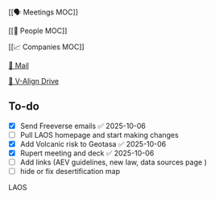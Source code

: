 [[🗣️ Meetings MOC]] 

[[👥 People MOC]] 

[[📈 Companies MOC]]

[📧 Mail](https://outlook.office.com/mail/)

[💾 V-Align Drive](https://wizzics-my.sharepoint.com/personal/dean_assuringbusiness_com/_layouts/15/onedrive.aspx?id=%2Fpersonal%2Fdean_assuringbusiness_com%2FDocuments%2FVCXO%2FClients%2FV-Align&ga=1)

## To-do

- [x] Send Freeverse emails ✅ 2025-10-06
- [ ] Pull LAOS homepage and start making changes
- [x] Add Volcanic risk to Geotasa ✅ 2025-10-06
- [x] Rupert meeting and deck ✅ 2025-10-06
- [ ] Add links (AEV guidelines, new law, data sources page )
- [ ] hide or fix desertification map

LAOS


